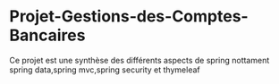 # Projet-Gestions-des-Comptes-Bancaires
Ce projet est une synthèse des différents aspects de spring nottament spring data,spring mvc,spring security et thymeleaf
